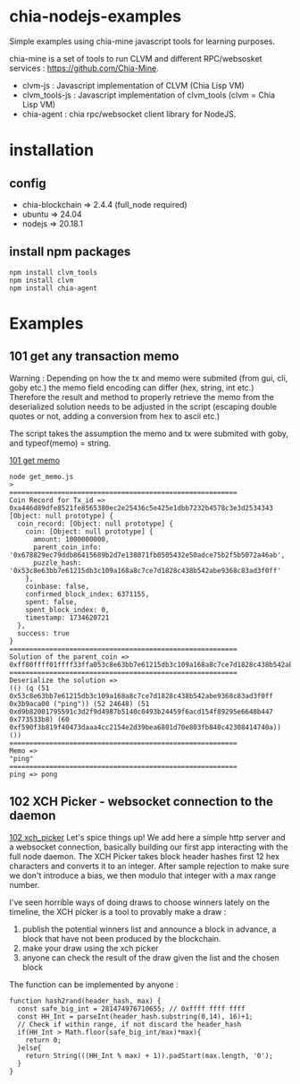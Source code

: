 # chia-nodejs-examples
Simple examples using chia-mine javascript tools for learning purposes.

chia-mine is a set of tools to run CLVM and different RPC/websosket services : https://github.com/Chia-Mine.
  - clvm-js : Javascript implementation of CLVM (Chia Lisp VM) 
  - clvm_tools-js : Javascript implementation of clvm_tools (clvm = Chia Lisp VM)
  - chia-agent : chia rpc/websocket client library for NodeJS.

# installation
## config
  - chia-blockchain => 2.4.4 (full_node required)
  - ubuntu => 24.04
  - nodejs => 20.18.1

## install npm packages
```
npm install clvm_tools
npm install clvm
npm install chia-agent
```
# Examples
## 101 get any transaction memo
Warning : Depending on how the tx and memo were submited (from gui, cli, goby etc.) the memo field encoding can differ (hex, string, int etc.)
Therefore the result and method to properly retrieve the memo from the deserialized solution needs to be adjusted in the script (escaping double quotes or not, adding a conversion from hex to ascii etc.)

The script takes the assumption the memo and tx were submited with goby, and typeof(memo) = string.

[101 get memo](https://github.com/CassFairiesClub/chia-nodejs-examples/blob/main/examples/101_get_memo/101_get_memo.js)
```
node get_memo.js
>
=========================================================
Coin Record for Tx_id => 0xa446d89dfe8521fe8565380ec2e25436c5e425e1dbb7232b4578c3e3d2534343
[Object: null prototype] {
  coin_record: [Object: null prototype] {
    coin: [Object: null prototype] {
      amount: 1000000000,
      parent_coin_info: '0x678829ec79ddb86415689b2d7e138071fb0505432e50adce75b2f5b5072a46ab',
      puzzle_hash: '0x53c8e63bb7e61215db3c109a168a8c7ce7d1828c438b542abe9368c83ad3f0ff'
    },
    coinbase: false,
    confirmed_block_index: 6371155,
    spent: false,
    spent_block_index: 0,
    timestamp: 1734620721
  },
  success: true
}
=========================================================
Solution of the parent_coin =>
0xff80ffff01ffff33ffa053c8e63bb7e61215db3c109a168a8c7ce7d1828c438b542abe9368c83ad3f0ffff843b9aca00ffff8470696e678080ffff34ff82604880ffff33ffa0d9b82001795591c3d2f9d4987b5140c0493b24459f6acd154f89295e6648b447ff84773533b880ffff3cffa0f590f3b819f40473daaa4cc2154e2d39bea6801d70e803fb840c42308414740a8080ff8080
=========================================================
Deserialize the solution => 
(() (q (51 0x53c8e63bb7e61215db3c109a168a8c7ce7d1828c438b542abe9368c83ad3f0ff 0x3b9aca00 ("ping")) (52 24648) (51 0xd9b82001795591c3d2f9d4987b5140c0493b24459f6acd154f89295e6648b447 0x773533b8) (60 0xf590f3b819f40473daaa4cc2154e2d39bea6801d70e803fb840c42308414740a)) ())
=========================================================
Memo => 
"ping"
=========================================================
ping => pong
```
## 102 XCH Picker - websocket connection to the daemon
[102 xch_picker](https://github.com/CassFairiesClub/chia-nodejs-examples/blob/main/examples/102_XCH_Picker/)
Let's spice things up! We add here a simple http server and a websocket connection, basically building our first app interacting with the full node daemon.
The XCH Picker takes block header hashes first 12 hex characters and converts it to an integer. After sample rejection to make sure we don't introduce a bias, we then modulo that integer with a max range number.

I've seen horrible ways of doing draws to choose winners lately on the timeline, the XCH picker is a tool to provably make a draw :
  1.  publish the potential winners list and announce a block in advance, a block that have not been produced by the blockchain.
  2.  make your draw using the xch picker
  3.  anyone can check the result of the draw given the list and the chosen block

The function can be implemented by anyone : 
```
function hash2rand(header_hash, max) {
  const safe_big_int = 281474976710655; // 0xffff ffff ffff 
  const HH_Int = parseInt(header_hash.substring(0,14), 16)+1;
  // Check if within range, if not discard the header_hash
  if(HH_Int > Math.floor(safe_big_int/max)*max){
    return 0; 
  }else{
    return String(((HH_Int % max) + 1)).padStart(max.length, '0');
  }
}
```
